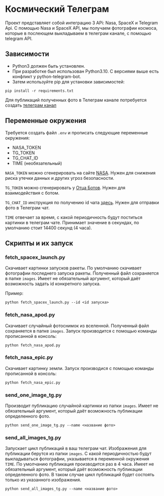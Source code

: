 # Космический Телеграм
Проект представляет собой интеграцию 3 APi: Nasa, SpaceX и Telegram Api. С помощью Nasa и SpaceX API, мы получаем фотографии космоса, которые в послеющем выкладываем в телеграм канале, с помощью telegram API.
## Зависимости
- Python3 должен быть установлен.
- При разработке был использован Python3.10. С версиями выше есть конфликт у python-telegram-bot.
- Затем используйте pip для установки зависимостей:
```
pip install -r requirements.txt
```
Для публикаций полученных фото в Телеграм канале потребуется создать [телеграм канал](https://smmplanner.com/blog/otlozhennyj-posting-v-telegram/)

## Переменные окружения
Требуется создать файл `.env` и прописать следующие переменные окружения:
- NASA_TOKEN
- TG_TOKEN
- TG_CHAT_ID
- TIME (необязательный)

`NASA_TOKEN` можно сгенерировать на сайте [NASA](https://api.nasa.gov). Нужен для снижения риска утечки данных и других угроз безопасности.

`TG_TOKEN` можно сгенерировать у [Отца Ботов](https://telegram.me/BotFather). Нужен для взаимодействия с ботом.

`TG_CHAT_ID` инструкция по получению id чата [здесь](https://lumpics.ru/how-find-out-chat-id-in-telegram/). Нужен для отправки фото в Телеграм чат.

`TIME` отвечает за время, с какой периодичность будут поститься картинки в телеграм чате. Принимает значение в секундах, по умолчанию стоит 14400 секунд (4 часа). 

## Скрипты и их запуск
### fetch_spacex_launch.py

Cкачивает картинки запусков ракеты. По умолчанию скачивает фотографии последнего запуска ракеты.
Полученный файл сохраняется в папке `images`.
Имеет не обязательный аргумент, который даёт возможность задать id конкретного запуска. 

Пример:
```
python fetch_spacex_launch.py --id <id запуска>
```
### fetch_nasa_apod.py

Скачивает случайный фотоснимок из вселенной. Полученный файл сохраняется в папке `images`.
Запуск производится с помощью команды прописанной в консоль:
```
python fetch_nasa_apod.py
```
### fetch_nasa_epic.py

Скачивает картинку земли. Запуск производися с помощью команды прописанной в консоль:
```
python fetch_nasa_epic.py
```
### send_one_image_tg.py

Производит публикацию случайной картинки из папки `images`. 
Имеет не обязательный аргумент, который даёт возможность публикации определенного фото.
```
python send_one_image_tg.py --name <название фото>
```
### send_all_images_tg.py

Запускает цикл публикаций в ваш телеграм чат. Изображения для публикации берутся из папки `images`.
С какой периодичностью будут выкладываться фотографии, указывается в переменной окружения `TIME`.
По умолчанию публикация производится раз в 4 часа.
Имеет не обязательный аргумент, который даёт возможность публикации определенного фото. В таком случае цикл публикаций будет состоять только из указанного изображения.
```
python send_all_images_tg.py --name <название фото>
```
